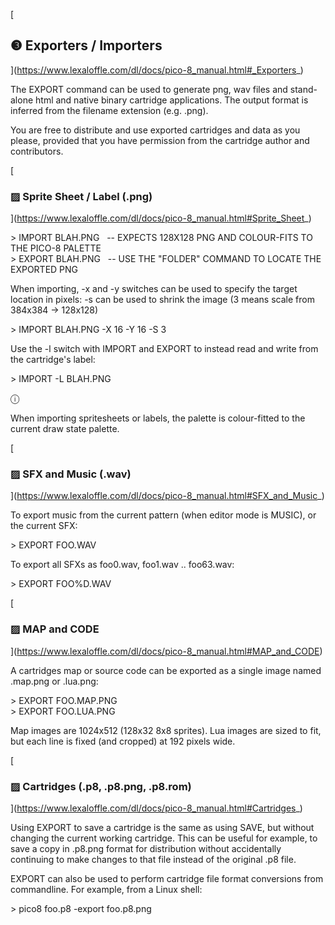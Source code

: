 [

❸ Exporters / Importers
-----------------------

](https://www.lexaloffle.com/dl/docs/pico-8_manual.html#_Exporters_)

The EXPORT command can be used to generate png, wav files and stand-alone html and native binary cartridge applications. The output format is inferred from the filename extension (e.g. .png).

You are free to distribute and use exported cartridges and data as you please, provided that you have permission from the cartridge author and contributors.

[

### ▨ Sprite Sheet / Label (.png)

](https://www.lexaloffle.com/dl/docs/pico-8_manual.html#Sprite_Sheet_)

\> IMPORT BLAH.PNG   -- EXPECTS 128X128 PNG AND COLOUR-FITS TO THE PICO-8 PALETTE  
\> EXPORT BLAH.PNG   -- USE THE "FOLDER" COMMAND TO LOCATE THE EXPORTED PNG  

When importing, -x and -y switches can be used to specify the target location in pixels: -s can be used to shrink the image (3 means scale from 384x384 -> 128x128)

\> IMPORT BLAH.PNG -X 16 -Y 16 -S 3  

Use the -l switch with IMPORT and EXPORT to instead read and write from the cartridge's label:

\> IMPORT -L BLAH.PNG  

ⓘ

When importing spritesheets or labels, the palette is colour-fitted to the current draw state palette.

[

### ▨ SFX and Music (.wav)

](https://www.lexaloffle.com/dl/docs/pico-8_manual.html#SFX_and_Music_)

To export music from the current pattern (when editor mode is MUSIC), or the current SFX:

\> EXPORT FOO.WAV    

To export all SFXs as foo0.wav, foo1.wav .. foo63.wav:

\> EXPORT FOO%D.WAV  

[

### ▨ MAP and CODE

](https://www.lexaloffle.com/dl/docs/pico-8_manual.html#MAP_and_CODE)

A cartridges map or source code can be exported as a single image named .map.png or .lua.png:

\> EXPORT FOO.MAP.PNG  
\> EXPORT FOO.LUA.PNG  

Map images are 1024x512 (128x32 8x8 sprites). Lua images are sized to fit, but each line is fixed (and cropped) at 192 pixels wide.

[

### ▨ Cartridges (.p8, .p8.png, .p8.rom)

](https://www.lexaloffle.com/dl/docs/pico-8_manual.html#Cartridges_)

Using EXPORT to save a cartridge is the same as using SAVE, but without changing the current working cartridge. This can be useful for example, to save a copy in .p8.png format for distribution without accidentally continuing to make changes to that file instead of the original .p8 file.

EXPORT can also be used to perform cartridge file format conversions from commandline. For example, from a Linux shell:

\> pico8 foo.p8 -export foo.p8.png  